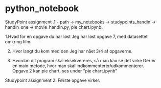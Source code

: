 # python_notebook


StudyPoint assignment .1 - path -> my_notebooks -> studypoints_handin -> handin_one -> movie_handin.py, pie chart.ipynb.


1.Hvad for en opgave du har løst
      Jeg har løst opgave 7, med datasettet omkring film.
      
2. Hvor langt du kom med den
      Jeg har nået 3/4 af opgaverne.
      
4. Hvordan dit program skal eksekvereres, så man kan se det virke
      Der er en main metode, hvor man skal indkommenterer/udkommenterer.
      Opgave 2 kan pie chart, ses under "pie chart.ipynb"


Studypoint assignment 2.
      Første opgave virker.
